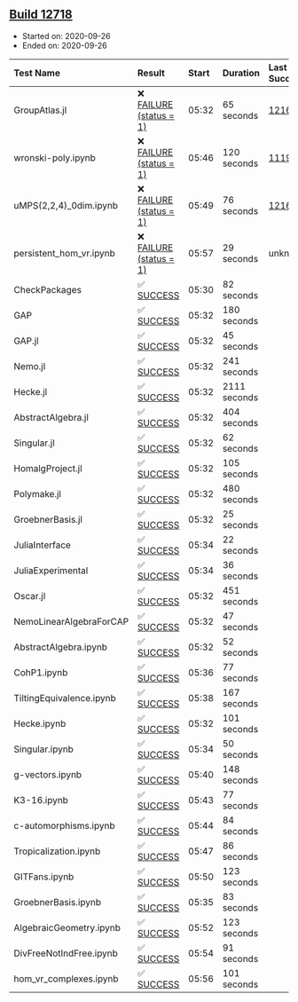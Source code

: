 ## [Build 12718](https://oscarci.mathematik.uni-kl.de/job/oscar/12718/)

* Started on: 2020-09-26
* Ended on: 2020-09-26

| Test Name    | Result | Start | Duration | Last Success | First Failure |
|:-------------|:-------|:------|:---------|:-------------|:--------------|
| GroupAtlas.jl | ❌ [FAILURE (status = 1)](https://oscarci.mathematik.uni-kl.de/job/oscar/12718/artifact/logs/build-12718/GroupAtlas.jl.log) | 05:32 | 65 seconds | [12167](https://oscarci.mathematik.uni-kl.de/job/oscar/12167/) | [12168](https://oscarci.mathematik.uni-kl.de/job/oscar/12168/) |
| wronski-poly.ipynb | ❌ [FAILURE (status = 1)](https://oscarci.mathematik.uni-kl.de/job/oscar/12718/artifact/logs/build-12718/wronski-poly.ipynb.log) | 05:46 | 120 seconds | [11192](https://oscarci.mathematik.uni-kl.de/job/oscar/11192/) | [11193](https://oscarci.mathematik.uni-kl.de/job/oscar/11193/) |
| uMPS(2,2,4)_0dim.ipynb | ❌ [FAILURE (status = 1)](https://oscarci.mathematik.uni-kl.de/job/oscar/12718/artifact/logs/build-12718/uMPS-2-2-4-_0dim.ipynb.log) | 05:49 | 76 seconds | [12167](https://oscarci.mathematik.uni-kl.de/job/oscar/12167/) | [12168](https://oscarci.mathematik.uni-kl.de/job/oscar/12168/) |
| persistent_hom_vr.ipynb | ❌ [FAILURE (status = 1)](https://oscarci.mathematik.uni-kl.de/job/oscar/12718/artifact/logs/build-12718/persistent_hom_vr.ipynb.log) | 05:57 | 29 seconds | unknown | unknown |
| CheckPackages | ✅ [SUCCESS](https://oscarci.mathematik.uni-kl.de/job/oscar/12718/artifact/logs/build-12718/CheckPackages.log) | 05:30 | 82 seconds |  |  |
| GAP | ✅ [SUCCESS](https://oscarci.mathematik.uni-kl.de/job/oscar/12718/artifact/logs/build-12718/GAP.log) | 05:32 | 180 seconds |  |  |
| GAP.jl | ✅ [SUCCESS](https://oscarci.mathematik.uni-kl.de/job/oscar/12718/artifact/logs/build-12718/GAP.jl.log) | 05:32 | 45 seconds |  |  |
| Nemo.jl | ✅ [SUCCESS](https://oscarci.mathematik.uni-kl.de/job/oscar/12718/artifact/logs/build-12718/Nemo.jl.log) | 05:32 | 241 seconds |  |  |
| Hecke.jl | ✅ [SUCCESS](https://oscarci.mathematik.uni-kl.de/job/oscar/12718/artifact/logs/build-12718/Hecke.jl.log) | 05:32 | 2111 seconds |  |  |
| AbstractAlgebra.jl | ✅ [SUCCESS](https://oscarci.mathematik.uni-kl.de/job/oscar/12718/artifact/logs/build-12718/AbstractAlgebra.jl.log) | 05:32 | 404 seconds |  |  |
| Singular.jl | ✅ [SUCCESS](https://oscarci.mathematik.uni-kl.de/job/oscar/12718/artifact/logs/build-12718/Singular.jl.log) | 05:32 | 62 seconds |  |  |
| HomalgProject.jl | ✅ [SUCCESS](https://oscarci.mathematik.uni-kl.de/job/oscar/12718/artifact/logs/build-12718/HomalgProject.jl.log) | 05:32 | 105 seconds |  |  |
| Polymake.jl | ✅ [SUCCESS](https://oscarci.mathematik.uni-kl.de/job/oscar/12718/artifact/logs/build-12718/Polymake.jl.log) | 05:32 | 480 seconds |  |  |
| GroebnerBasis.jl | ✅ [SUCCESS](https://oscarci.mathematik.uni-kl.de/job/oscar/12718/artifact/logs/build-12718/GroebnerBasis.jl.log) | 05:32 | 25 seconds |  |  |
| JuliaInterface | ✅ [SUCCESS](https://oscarci.mathematik.uni-kl.de/job/oscar/12718/artifact/logs/build-12718/JuliaInterface.log) | 05:34 | 22 seconds |  |  |
| JuliaExperimental | ✅ [SUCCESS](https://oscarci.mathematik.uni-kl.de/job/oscar/12718/artifact/logs/build-12718/JuliaExperimental.log) | 05:34 | 36 seconds |  |  |
| Oscar.jl | ✅ [SUCCESS](https://oscarci.mathematik.uni-kl.de/job/oscar/12718/artifact/logs/build-12718/Oscar.jl.log) | 05:32 | 451 seconds |  |  |
| NemoLinearAlgebraForCAP | ✅ [SUCCESS](https://oscarci.mathematik.uni-kl.de/job/oscar/12718/artifact/logs/build-12718/NemoLinearAlgebraForCAP.log) | 05:32 | 47 seconds |  |  |
| AbstractAlgebra.ipynb | ✅ [SUCCESS](https://oscarci.mathematik.uni-kl.de/job/oscar/12718/artifact/logs/build-12718/AbstractAlgebra.ipynb.log) | 05:32 | 52 seconds |  |  |
| CohP1.ipynb | ✅ [SUCCESS](https://oscarci.mathematik.uni-kl.de/job/oscar/12718/artifact/logs/build-12718/CohP1.ipynb.log) | 05:36 | 77 seconds |  |  |
| TiltingEquivalence.ipynb | ✅ [SUCCESS](https://oscarci.mathematik.uni-kl.de/job/oscar/12718/artifact/logs/build-12718/TiltingEquivalence.ipynb.log) | 05:38 | 167 seconds |  |  |
| Hecke.ipynb | ✅ [SUCCESS](https://oscarci.mathematik.uni-kl.de/job/oscar/12718/artifact/logs/build-12718/Hecke.ipynb.log) | 05:32 | 101 seconds |  |  |
| Singular.ipynb | ✅ [SUCCESS](https://oscarci.mathematik.uni-kl.de/job/oscar/12718/artifact/logs/build-12718/Singular.ipynb.log) | 05:34 | 50 seconds |  |  |
| g-vectors.ipynb | ✅ [SUCCESS](https://oscarci.mathematik.uni-kl.de/job/oscar/12718/artifact/logs/build-12718/g-vectors.ipynb.log) | 05:40 | 148 seconds |  |  |
| K3-16.ipynb | ✅ [SUCCESS](https://oscarci.mathematik.uni-kl.de/job/oscar/12718/artifact/logs/build-12718/K3-16.ipynb.log) | 05:43 | 77 seconds |  |  |
| c-automorphisms.ipynb | ✅ [SUCCESS](https://oscarci.mathematik.uni-kl.de/job/oscar/12718/artifact/logs/build-12718/c-automorphisms.ipynb.log) | 05:44 | 84 seconds |  |  |
| Tropicalization.ipynb | ✅ [SUCCESS](https://oscarci.mathematik.uni-kl.de/job/oscar/12718/artifact/logs/build-12718/Tropicalization.ipynb.log) | 05:47 | 86 seconds |  |  |
| GITFans.ipynb | ✅ [SUCCESS](https://oscarci.mathematik.uni-kl.de/job/oscar/12718/artifact/logs/build-12718/GITFans.ipynb.log) | 05:50 | 123 seconds |  |  |
| GroebnerBasis.ipynb | ✅ [SUCCESS](https://oscarci.mathematik.uni-kl.de/job/oscar/12718/artifact/logs/build-12718/GroebnerBasis.ipynb.log) | 05:35 | 83 seconds |  |  |
| AlgebraicGeometry.ipynb | ✅ [SUCCESS](https://oscarci.mathematik.uni-kl.de/job/oscar/12718/artifact/logs/build-12718/AlgebraicGeometry.ipynb.log) | 05:52 | 123 seconds |  |  |
| DivFreeNotIndFree.ipynb | ✅ [SUCCESS](https://oscarci.mathematik.uni-kl.de/job/oscar/12718/artifact/logs/build-12718/DivFreeNotIndFree.ipynb.log) | 05:54 | 91 seconds |  |  |
| hom_vr_complexes.ipynb | ✅ [SUCCESS](https://oscarci.mathematik.uni-kl.de/job/oscar/12718/artifact/logs/build-12718/hom_vr_complexes.ipynb.log) | 05:56 | 101 seconds |  |  |
